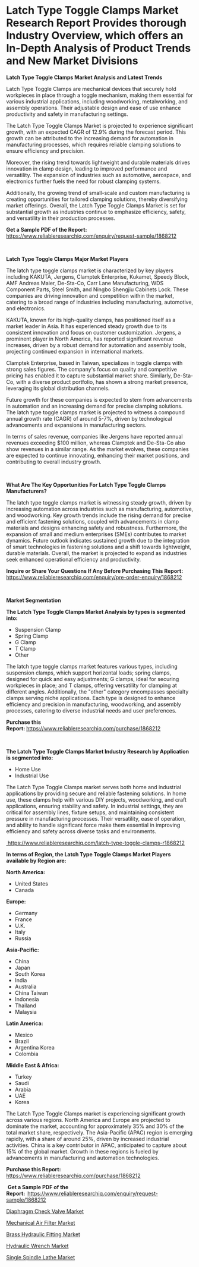 <p><h1>Latch Type Toggle Clamps Market Research Report Provides thorough Industry Overview, which offers an In-Depth Analysis of Product Trends and New Market Divisions</h1></p><p><strong>Latch Type Toggle Clamps Market Analysis and Latest Trends</strong></p>
<p><p>Latch Type Toggle Clamps are mechanical devices that securely hold workpieces in place through a toggle mechanism, making them essential for various industrial applications, including woodworking, metalworking, and assembly operations. Their adjustable design and ease of use enhance productivity and safety in manufacturing settings. </p><p>The Latch Type Toggle Clamps Market is projected to experience significant growth, with an expected CAGR of 12.9% during the forecast period. This growth can be attributed to the increasing demand for automation in manufacturing processes, which requires reliable clamping solutions to ensure efficiency and precision. </p><p>Moreover, the rising trend towards lightweight and durable materials drives innovation in clamp design, leading to improved performance and versatility. The expansion of industries such as automotive, aerospace, and electronics further fuels the need for robust clamping systems. </p><p>Additionally, the growing trend of small-scale and custom manufacturing is creating opportunities for tailored clamping solutions, thereby diversifying market offerings. Overall, the Latch Type Toggle Clamps Market is set for substantial growth as industries continue to emphasize efficiency, safety, and versatility in their production processes.</p></p>
<p><strong>Get a Sample PDF of the Report:&nbsp;</strong> <a href="https://www.reliableresearchiq.com/enquiry/request-sample/1868212?utm_campaign=120&utm_medium=2&utm_source=Github&utm_content=ia&utm_term=10042025&utm_id=latch-type-toggle-clamps">https://www.reliableresearchiq.com/enquiry/request-sample/1868212</a></p>
<p>&nbsp;</p>
<p><strong>Latch Type Toggle Clamps Major Market Players</strong></p>
<p><p>The latch type toggle clamps market is characterized by key players including KAKUTA, Jergens, Clamptek Enterprise, Kukamet, Speedy Block, AMF Andreas Maier, De-Sta-Co, Carr Lane Manufacturing, WDS Component Parts, Steel Smith, and Ningbo Shengjiu Cabinets Lock. These companies are driving innovation and competition within the market, catering to a broad range of industries including manufacturing, automotive, and electronics.</p><p>KAKUTA, known for its high-quality clamps, has positioned itself as a market leader in Asia. It has experienced steady growth due to its consistent innovation and focus on customer customization. Jergens, a prominent player in North America, has reported significant revenue increases, driven by a robust demand for automation and assembly tools, projecting continued expansion in international markets.</p><p>Clamptek Enterprise, based in Taiwan, specializes in toggle clamps with strong sales figures. The company's focus on quality and competitive pricing has enabled it to capture substantial market share. Similarly, De-Sta-Co, with a diverse product portfolio, has shown a strong market presence, leveraging its global distribution channels.</p><p>Future growth for these companies is expected to stem from advancements in automation and an increasing demand for precise clamping solutions. The latch type toggle clamps market is projected to witness a compound annual growth rate (CAGR) of around 5-7%, driven by technological advancements and expansions in manufacturing sectors.</p><p>In terms of sales revenue, companies like Jergens have reported annual revenues exceeding $100 million, whereas Clamptek and De-Sta-Co also show revenues in a similar range. As the market evolves, these companies are expected to continue innovating, enhancing their market positions, and contributing to overall industry growth.</p></p>
<p>&nbsp;</p>
<p><strong>What Are The Key Opportunities For Latch Type Toggle Clamps Manufacturers?</strong></p>
<p><p>The latch type toggle clamps market is witnessing steady growth, driven by increasing automation across industries such as manufacturing, automotive, and woodworking. Key growth trends include the rising demand for precise and efficient fastening solutions, coupled with advancements in clamp materials and designs enhancing safety and robustness. Furthermore, the expansion of small and medium enterprises (SMEs) contributes to market dynamics. Future outlook indicates sustained growth due to the integration of smart technologies in fastening solutions and a shift towards lightweight, durable materials. Overall, the market is projected to expand as industries seek enhanced operational efficiency and productivity.</p></p>
<p><strong>Inquire or Share Your Questions If Any Before Purchasing This Report:</strong> <a href="https://www.reliableresearchiq.com/enquiry/pre-order-enquiry/1868212?utm_campaign=120&utm_medium=2&utm_source=Github&utm_content=ia&utm_term=10042025&utm_id=latch-type-toggle-clamps">https://www.reliableresearchiq.com/enquiry/pre-order-enquiry/1868212</a></p>
<p>&nbsp;</p>
<p><strong>Market Segmentation</strong></p>
<p><strong>The Latch Type Toggle Clamps Market Analysis by types is segmented into:</strong></p>
<p><ul><li>Suspension Clamp</li><li>Spring Clamp</li><li>G Clamp</li><li>T Clamp</li><li>Other</li></ul></p>
<p><p>The latch type toggle clamps market features various types, including suspension clamps, which support horizontal loads; spring clamps, designed for quick and easy adjustments; G clamps, ideal for securing workpieces in place; and T clamps, offering versatility for clamping at different angles. Additionally, the "other" category encompasses specialty clamps serving niche applications. Each type is designed to enhance efficiency and precision in manufacturing, woodworking, and assembly processes, catering to diverse industrial needs and user preferences.</p></p>
<p><strong>Purchase this Report:&nbsp;</strong><a href="https://www.reliableresearchiq.com/purchase/1868212?utm_campaign=120&utm_medium=2&utm_source=Github&utm_content=ia&utm_term=10042025&utm_id=latch-type-toggle-clamps">https://www.reliableresearchiq.com/purchase/1868212</a></p>
<p>&nbsp;</p>
<p><strong>The Latch Type Toggle Clamps Market Industry Research by Application is segmented into:</strong></p>
<p><ul><li>Home Use</li><li>Industrial Use</li></ul></p>
<p><p>The Latch Type Toggle Clamps market serves both home and industrial applications by providing secure and reliable fastening solutions. In home use, these clamps help with various DIY projects, woodworking, and craft applications, ensuring stability and safety. In industrial settings, they are critical for assembly lines, fixture setups, and maintaining consistent pressure in manufacturing processes. Their versatility, ease of operation, and ability to handle significant force make them essential in improving efficiency and safety across diverse tasks and environments.</p></p>
<p><a href="https://www.reliableresearchiq.com/latch-type-toggle-clamps-r1868212?utm_campaign=120&utm_medium=2&utm_source=Github&utm_content=ia&utm_term=10042025&utm_id=latch-type-toggle-clamps">&nbsp;https://www.reliableresearchiq.com/latch-type-toggle-clamps-r1868212</a></p>
<p><strong>In terms of Region, the Latch Type Toggle Clamps Market Players available by Region are:</strong></p>
<p>
    <p> <strong> North America: </strong>
        <ul>
            <li>United States</li>
            <li>Canada</li>
        </ul>
        </p> 
    <p> <strong> Europe: </strong>
        <ul>
            <li>Germany</li>
            <li>France</li>
            <li>U.K.</li>
            <li>Italy</li>
            <li>Russia</li>
        </ul>
        </p> 
    <p> <strong> Asia-Pacific: </strong>
        <ul>
            <li>China</li>
            <li>Japan</li>
            <li>South Korea</li>
            <li>India</li>
            <li>Australia</li>
            <li>China Taiwan</li>
            <li>Indonesia</li>
            <li>Thailand</li>
            <li>Malaysia</li>
        </ul>
        </p> 
    <p> <strong> Latin America: </strong>
        <ul>
            <li>Mexico</li>
            <li>Brazil</li>
            <li>Argentina Korea</li>
            <li>Colombia</li>
        </ul>
        </p> 
    <p> <strong> Middle East & Africa: </strong>
        <ul>
            <li>Turkey</li>
            <li>Saudi</li>
            <li>Arabia</li>
            <li>UAE</li>
            <li>Korea</li>
        </ul>
    </p>
    </p>
<p><p>The Latch Type Toggle Clamps market is experiencing significant growth across various regions. North America and Europe are projected to dominate the market, accounting for approximately 35% and 30% of the total market share, respectively. The Asia-Pacific (APAC) region is emerging rapidly, with a share of around 25%, driven by increased industrial activities. China is a key contributor in APAC, anticipated to capture about 15% of the global market. Growth in these regions is fueled by advancements in manufacturing and automation technologies.</p></p>
<p><strong>Purchase this Report: </strong><a href="https://www.reliableresearchiq.com/purchase/1868212?utm_campaign=120&utm_medium=2&utm_source=Github&utm_content=ia&utm_term=10042025&utm_id=latch-type-toggle-clamps">https://www.reliableresearchiq.com/purchase/1868212</a></p>
<p>&nbsp;<strong>Get a Sample PDF of the Report:&nbsp;&nbsp;</strong><a href="https://www.reliableresearchiq.com/enquiry/request-sample/1868212?utm_campaign=120&utm_medium=2&utm_source=Github&utm_content=ia&utm_term=10042025&utm_id=latch-type-toggle-clamps">https://www.reliableresearchiq.com/enquiry/request-sample/1868212</a></p>
<p><strong></strong></p>
<p><p><a href="https://github.com/JakirUddin511/Market-Research-Report-List-2/blob/main/diaphragm-check-valve-market.md?utm_campaign=120&utm_medium=2&utm_source=Github&utm_content=ia&utm_term=10042025&utm_id=latch-type-toggle-clamps">Diaphragm Check Valve Market</a></p><p><a href="https://github.com/ChiragRP21/Market-Research-Report-List-7/blob/main/mechanical-air-filter-market.md?utm_campaign=120&utm_medium=2&utm_source=Github&utm_content=ia&utm_term=10042025&utm_id=latch-type-toggle-clamps">Mechanical Air Filter Market</a></p><p><a href="https://github.com/yankimber90yankim/Market-Research-Report-List-1/blob/main/brass-hydraulic-fitting-market.md?utm_campaign=120&utm_medium=2&utm_source=Github&utm_content=ia&utm_term=10042025&utm_id=latch-type-toggle-clamps">Brass Hydraulic Fitting Market</a></p><p><a href="https://github.com/edacruz6/Market-Research-Report-List-1/blob/main/hydraulic-wrench-market.md?utm_campaign=120&utm_medium=2&utm_source=Github&utm_content=ia&utm_term=10042025&utm_id=latch-type-toggle-clamps">Hydraulic Wrench Market</a></p><p><a href="https://github.com/GenaGaines34/Market-Research-Report-List-2/blob/main/single-spindle-lathe-market.md?utm_campaign=120&utm_medium=2&utm_source=Github&utm_content=ia&utm_term=10042025&utm_id=latch-type-toggle-clamps">Single Spindle Lathe Market</a></p></p>